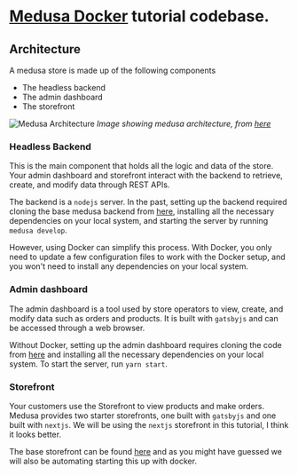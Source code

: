 # [Medusa Docker](https://github.com/medusajs/tutorial-template/blob/main/tutorial-link) tutorial codebase.

## Architecture

A medusa store is made up of the following components

- The headless backend
- The admin dashboard
- The storefront

![Medusa Architecture](https://res.cloudinary.com/dza7lstvk/image/upload/v1667999772/Medusa%20Docs/Diagrams/ZHvM2bu_td4rnx.png)
*Image showing medusa architecture, from [here](https://docs.medusajs.com/introduction/#architecture)*

### Headless Backend

This is the main component that holds all the logic and data of the store. Your admin dashboard and storefront interact with the backend to retrieve, create, and modify data through REST APIs.

The backend is a `nodejs` server. In the past, setting up the backend required cloning the base medusa backend from [here](https://github.com/medusajs/medusa-starter-default), installing all the necessary dependencies on your local system, and starting the server by running `medusa develop`.

However, using Docker can simplify this process. With Docker, you only need to update a few configuration files to work with the Docker setup, and you won't need to install any dependencies on your local system.

### Admin dashboard

The admin dashboard is a tool used by store operators to view, create, and modify data such as orders and products. It is built with `gatsbyjs` and can be accessed through a web browser.

Without Docker, setting up the admin dashboard requires cloning the code from [here](https://github.com/medusajs/admin) and installing all the necessary dependencies on your local system. To start the server, run `yarn start`.

### Storefront

Your customers use the Storefront to view products and make orders. Medusa provides two starter storefronts, one built with `gatsbyjs` and one built with `nextjs`. We will be using the `nextjs` storefront in this tutorial, I think it looks better.

The base storefront can be found [here](https://github.com/medusajs/nextjs-starter-medusa) and as you might have guessed we will also be automating starting this up with docker. 